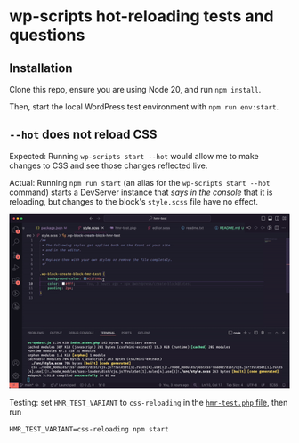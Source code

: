 # wp-scripts hot-reloading tests and questions

## Installation

Clone this repo, ensure you are using Node 20, and run `npm install`.

Then, start the local WordPress test environment with `npm run env:start`.

## `--hot` does not reload CSS

Expected: Running `wp-scripts start --hot` would allow me to make changes to CSS and see those changes reflected live.

Actual: Running `npm run start` (an alias for the `wp-scripts start --hot` command) starts a DevServer instance that _says in the console_ that it is reloading, but changes to the block's `style.scss` file have no effect.

![screen recording of CSS not reloading when edited](./docs/HMR_test_1_-_styles_do_not_update.gif)

Testing: set `HMR_TEST_VARIANT` to `css-reloading` in the [`hmr-test.php` file](./hmr-test.php), then run

```
HMR_TEST_VARIANT=css-reloading npm start
```
